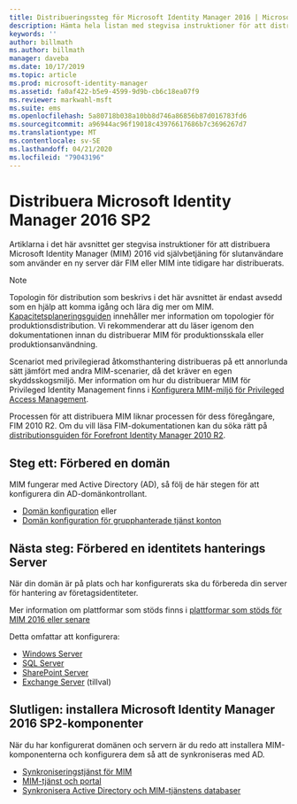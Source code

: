 ```yaml
---
title: Distribueringssteg för Microsoft Identity Manager 2016 | Microsoft Docs
description: Hämta hela listan med stegvisa instruktioner för att distribuera Microsoft Identity Manager 2016, från att förbereda miljön till att konfigurera portalerna.
keywords: ''
author: billmath
ms.author: billmath
manager: daveba
ms.date: 10/17/2019
ms.topic: article
ms.prod: microsoft-identity-manager
ms.assetid: fa0af422-b5e9-4599-9d9b-cb6c18ea07f9
ms.reviewer: markwahl-msft
ms.suite: ems
ms.openlocfilehash: 5a80718b038a10bb8d746a86856b87d016783fd6
ms.sourcegitcommit: a96944ac96f19018c43976617686b7c3696267d7
ms.translationtype: MT
ms.contentlocale: sv-SE
ms.lasthandoff: 04/21/2020
ms.locfileid: "79043196"
---
```

# <a name="deploy-microsoft-identity-manager-2016-sp2"></a>Distribuera Microsoft Identity Manager 2016 SP2
Artiklarna i det här avsnittet ger stegvisa instruktioner för att distribuera Microsoft Identity Manager (MIM) 2016 vid självbetjäning för slutanvändare som använder en ny server där FIM eller MIM inte tidigare har distribuerats.

> [!NOTE]
> Topologin för distribution som beskrivs i det här avsnittet är endast avsedd som en hjälp att komma igång och lära dig mer om MIM.  [Kapacitetsplaneringsguiden](capacity-planning-guide.md) innehåller mer information om topologier för produktionsdistribution.  Vi rekommenderar att du läser igenom den dokumentationen innan du distribuerar MIM för produktionsskala eller produktionsanvändning.

Scenariot med privilegierad åtkomsthantering distribueras på ett annorlunda sätt jämfört med andra MIM-scenarier, då det kräver en egen skyddsskogsmiljö.  Mer information om hur du distribuerar MIM för Privileged Identity Management finns i [Konfigurera MIM-miljö för Privileged Access Management](./pam/configuring-mim-environment-for-pam.md).

Processen för att distribuera MIM liknar processen för dess föregångare, FIM 2010 R2. Om du vill läsa FIM-dokumentationen kan du söka rätt på [distributionsguiden för Forefront Identity Manager 2010 R2](https://technet.microsoft.com/library/jj134310).

## <a name="first-prepare-a-domain"></a>Steg ett: Förbered en domän
MIM fungerar med Active Directory (AD), så följ de här stegen för att konfigurera din AD-domänkontrollant.
- [Domän konfiguration](preparing-domain.md) eller
- [Domän konfiguration för grupphanterade tjänst konton](preparing-domain-gmsa.md)


## <a name="next-prepare-an-identity-management-servers"></a>Nästa steg: Förbered en identitets hanterings Server
När din domän är på plats och har konfigurerats ska du förbereda din server för hantering av företagsidentiteter.

Mer information om plattformar som stöds finns i [plattformar som stöds för MIM 2016 eller senare](microsoft-identity-manager-2016-supported-platforms.md)

 Detta omfattar att konfigurera:
- [Windows Server](prepare-server-ws2016.md)
- [SQL Server](prepare-server-sql2016.md)
- [SharePoint Server](prepare-server-sharepoint.md)
- [Exchange Server](prepare-server-exchange.md) (tillval)

## <a name="finally-install-microsoft-identity-manager-2016-sp2-components"></a>Slutligen: installera Microsoft Identity Manager 2016 SP2-komponenter
När du har konfigurerat domänen och servern är du redo att installera MIM-komponenterna och konfigurera dem så att de synkroniseras med AD.
- [Synkroniseringstjänst för MIM](install-mim-sync.md)
- [MIM-tjänst och portal](install-mim-service-portal.md)
- [Synkronisera Active Directory och MIM-tjänstens databaser](install-mim-sync-ad-service.md)
